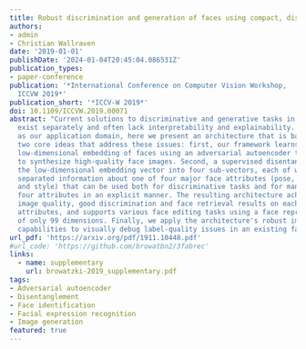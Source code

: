 ```yaml
---
title: Robust discrimination and generation of faces using compact, disentangled embeddings
authors:
- admin
- Christian Wallraven
date: '2019-01-01'
publishDate: '2024-01-04T20:45:04.086531Z'
publication_types:
- paper-conference
publication: '*International Conference on Computer Vision Workshop,
  ICCVW 2019*'
publication_short: '*ICCV-W 2019*'
doi: 10.1109/ICCVW.2019.00071
abstract: "Current solutions to discriminative and generative tasks in computer vision
  exist separately and often lack interpretability and explainability. Using faces
  as our application domain, here we present an architecture that is based around
  two core ideas that address these issues: first, our framework learns an unsupervised,
  low-dimensional embedding of faces using an adversarial autoencoder that is able
  to synthesize high-quality face images. Second, a supervised disentanglement splits
  the low-dimensional embedding vector into four sub-vectors, each of which contains
  separated information about one of four major face attributes (pose, identity, expression,
  and style) that can be used both for discriminative tasks and for manipulating all
  four attributes in an explicit manner. The resulting architecture achieves state-of-the-art
  image quality, good discrimination and face retrieval results on each of the four
  attributes, and supports various face editing tasks using a face representation
  of only 99 dimensions. Finally, we apply the architecture's robust image synthesis
  capabilities to visually debug label-quality issues in an existing face dataset."
url_pdf: 'https://arxiv.org/pdf/1911.10448.pdf'
#url_code: 'https://github.com/browatbn2/3fabrec'
links:
  - name: supplementary
    url: browatzki-2019_supplementary.pdf
tags:
- Adversarial autoencoder
- Disentanglement
- Face identification
- Facial expression recognition
- Image generation
featured: true
---
```

